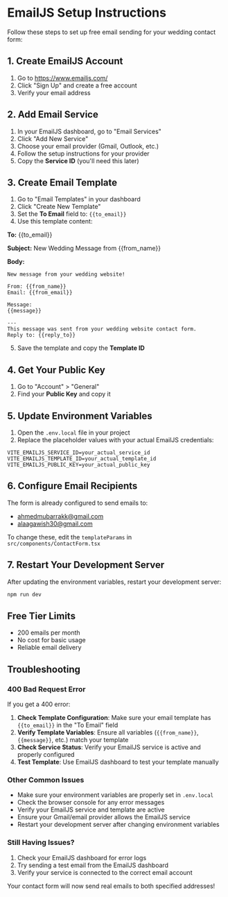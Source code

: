 # EmailJS Setup Instructions

Follow these steps to set up free email sending for your wedding contact form:

## 1. Create EmailJS Account
1. Go to https://www.emailjs.com/
2. Click "Sign Up" and create a free account
3. Verify your email address

## 2. Add Email Service
1. In your EmailJS dashboard, go to "Email Services"
2. Click "Add New Service"
3. Choose your email provider (Gmail, Outlook, etc.)
4. Follow the setup instructions for your provider
5. Copy the **Service ID** (you'll need this later)

## 3. Create Email Template
1. Go to "Email Templates" in your dashboard
2. Click "Create New Template"
3. Set the **To Email** field to: `{{to_email}}`
4. Use this template content:

**To:** {{to_email}}

**Subject:** New Wedding Message from {{from_name}}

**Body:**
```
New message from your wedding website!

From: {{from_name}}
Email: {{from_email}}

Message:
{{message}}

---
This message was sent from your wedding website contact form.
Reply to: {{reply_to}}
```

5. Save the template and copy the **Template ID**

## 4. Get Your Public Key
1. Go to "Account" > "General"
2. Find your **Public Key** and copy it

## 5. Update Environment Variables
1. Open the `.env.local` file in your project
2. Replace the placeholder values with your actual EmailJS credentials:

```
VITE_EMAILJS_SERVICE_ID=your_actual_service_id
VITE_EMAILJS_TEMPLATE_ID=your_actual_template_id
VITE_EMAILJS_PUBLIC_KEY=your_actual_public_key
```

## 6. Configure Email Recipients
The form is already configured to send emails to:
- ahmedmubarrakk@gmail.com
- alaagawish30@gmail.com

To change these, edit the `templateParams` in `src/components/ContactForm.tsx`

## 7. Restart Your Development Server
After updating the environment variables, restart your development server:
```bash
npm run dev
```

## Free Tier Limits
- 200 emails per month
- No cost for basic usage
- Reliable email delivery

## Troubleshooting

### 400 Bad Request Error
If you get a 400 error:
1. **Check Template Configuration**: Make sure your email template has `{{to_email}}` in the "To Email" field
2. **Verify Template Variables**: Ensure all variables (`{{from_name}}`, `{{message}}`, etc.) match your template
3. **Check Service Status**: Verify your EmailJS service is active and properly configured
4. **Test Template**: Use EmailJS dashboard to test your template manually

### Other Common Issues
- Make sure your environment variables are properly set in `.env.local`
- Check the browser console for any error messages
- Verify your EmailJS service and template are active
- Ensure your Gmail/email provider allows the EmailJS service
- Restart your development server after changing environment variables

### Still Having Issues?
1. Check your EmailJS dashboard for error logs
2. Try sending a test email from the EmailJS dashboard
3. Verify your service is connected to the correct email account

Your contact form will now send real emails to both specified addresses!
